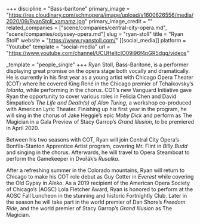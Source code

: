 +++
discipline = "Bass-baritone"
primary_image = "https://res.cloudinary.com/schmopera/image/upload/v1600626556/media/2020/09/RyanStoll_xamamz.jpg"
primary_image_credit = ""
related_companies = ["scene/companies/central-city-opera.md", "scene/companies/odyssey-opera.md"]
slug = "ryan-stoll"
title = "Ryan Stoll"
website = "https://www.ryanstoll.com/"
[[social_media]]
platform = "Youtube"
template = "social-media"
url = "https://www.youtube.com/channel/UCUHeltcIO09i96f4pGR5dgg/videos"

_template = "people_single"
+++
Ryan Stoll, Bass-Baritone, is a performer displaying great promise on the opera stage both vocally and dramatically.  He is currently in his first year as a young artist with Chicago Opera Theater (COT) where he covered King René in the Chicago premier of Tchaikovsky’s _Iolanta_, while performing in the chorus.  COT’s new Vanguard Initiative gave Ryan the opportunity to cover various roles in Felicia Chen and David Simpatico’s _The Life and Death(s) of Alan Turing_, a workshop co-produced with American Lyric Theater.  Finishing up his first year in the program, he will sing in the chorus of Jake Heggie’s epic _Moby Dick_ and perform as The Magician in a Gala Preview of Stacy Garrop’s _Grand Illusion_, to be premiered in April 2020.  

Between his two seasons with COT, Ryan will join Central City Opera’s Bonfils-Stanton Apprentice Artist program, covering Mr. Flint in _Billy Budd_ and singing in the chorus.  Afterwards, he will travel to Opera Steamboat to perform the Gamekeeper in Dvořák’s _Rusalka_. 

After a refreshing summer in the Colorado mountains, Ryan will return to Chicago to make his COT role debut as Guy Cotter in _Everest_ while covering the Old Gypsy in _Aleko_. As a 2019 recipient of the American Opera Society of Chicago’s (AOSC) Lola Fletcher Award, Ryan is honored to perform at the AOSC Fall Luncheon in the stunning and historic Fortnightly Club.  Later in the season he will take part in the world premier of Dan Shore’s _Freedom Ride_, and the world premier of Stacy Garrop’s _Grand Illusion_ as The Magician.